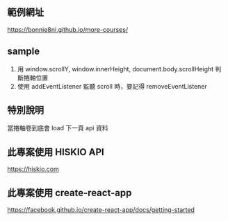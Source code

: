 ## 範例網址

https://bonnie8ni.github.io/more-courses/

## sample

1. 用 window.scrollY, window.innerHeight, document.body.scrollHeight 判斷捲軸位置
2. 使用 addEventListener 監聽 scroll 時，要記得 removeEventListener

## 特別說明

當捲軸卷到底會 load 下一頁 api 資料

## 此專案使用 HISKIO API

https://hiskio.com

## 此專案使用 create-react-app

https://facebook.github.io/create-react-app/docs/getting-started

